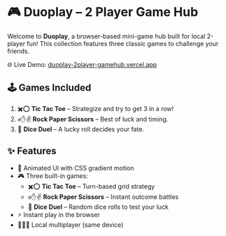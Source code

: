 # 🎮 Duoplay – 2 Player Game Hub

Welcome to **Duoplay**, a browser-based mini-game hub built for local 2-player fun! This collection features three classic games to challenge your friends.

🌐 Live Demo: [duoplay-2player-gamehub.vercel.app](https://duoplay-2player-gamehub.vercel.app/)


## 🕹️ Games Included

1. ✖️⭕ **Tic Tac Toe** – Strategize and try to get 3 in a row!
2. ✊✋✌️ **Rock Paper Scissors** – Best of luck and timing.
3. 🎲 **Dice Duel** – A lucky roll decides your fate. 

## ✨ Features

- 🎨 Animated UI with CSS gradient motion
- 🎮 Three built-in games:
  - ✖️⭕ **Tic Tac Toe** – Turn-based grid strategy
  - ✊✋✌️ **Rock Paper Scissors** – Instant outcome battles
  - 🎲 **Dice Duel** – Random dice rolls to test your luck
- ⚡ Instant play in the browser
- 🧑‍🤝‍🧑 Local multiplayer (same device)

